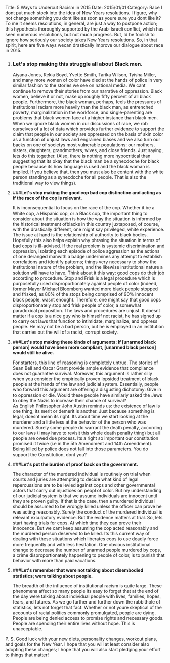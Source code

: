 Title: 5 Ways to Undercut Racism in 2015
Date:  2015/01/01
Category: Race
I dont put much stock into the idea of New Years resolutions. I figure, why not change something you dont like as soon as youre sure you dont like it? To me it seems resolutions, in general, are just a way to postpone action; this hypothesis thoroughly supported by the Arab-Israeli conflict, which has seen numerous resolutions, but not much progress. But, Id be foolish to ignore how seriously our society takes New Years resolutions. So, in that spirit, here are five ways wecan drastically improve our dialogue about race in 2015.</p>

1.  ### **Let's stop making this struggle all about Black men.**

    Aiyana Jones, Rekia Boyd, Yvette Smith, Tarika Wilson, Tyisha Miller, and many more women of color have died at the hands of police in very similar fashion to the stories we see on national media. We cant continue to remove their stories from our narrative of oppression. Black women, believe it or not, make up roughly fifty percent of all black people. Furthermore, the black woman, perhaps, feels the pressures of institutional racism more heavily than the black man, as entrenched poverty, marginalization in the workforce, and single-parenting are problems that black women face at a higher instance than black men. When we ignore black women in our discussions of race, we rob ourselves of a lot of data which provides further evidence to support the claim that people in our society are oppressed on the basis of skin color as a function of unjust laws and engrained biases and we also turn our backs on one of societys most vulnerable populations: our mothers, sisters, daughters, grandmothers, wives, and close friends. Just saying, lets do this together. (Also, there is nothing more hypocritical than suggesting that its okay that the black man be a synecdoche for black people because its how language is used and the black woman is implied. If you believe that, then you must also be content with the white person standing as a synecdoche for all people. That is also the traditional way to view things).

2.  ###**Let's stop making the good cop bad cop distinction and acting as if the race of the cop is relevant.**

    It is inconsequential to focus on the race of the cop. Whether it be a White cop, a Hispanic cop, or a   Black cop, the important thing to consider about the situation is how the way the situation is informed by the historical treatment ofblacks in this country juxtaposed, of course, with the drastically different, one might say privileged, white experience. The issue at hand is the relationship of authority to black bodies.
    Hopefully this also helps explain why phrasing the situation in terms of bad cops is ill-advised. If the real problem is systemic discrimination and oppression, isolating each episode of police aggression as the actions of one deranged manwith a badge undermines any attempt to establish correlations and identify patterns; things very necessary to show the institutional nature of the problem, and the likewise institutional nature a solution will have to have.
    Think about it this way: good cops do their job according to procedure. Stop and Frisk is a legal procedure which is purposefully used disproportionately against people of color (indeed, former Mayor Michael Bloomberg wanted more black people stopped and frisked, as 80% of the stops being comprised of 90% innocent black people, wasnt enough). Therefore, one might say that good cops disproportionately stop and frisk people of color, a somewhat paradoxical proposition.
    The laws and procedures are unjust. It doesnt matter if a cop is a nice guy who is himself not racist, he has signed up to carry out laws that function to intimidate, marginalize, and oppress people. He may not be a bad person, but he is employed in an institution that carries out the will of a racist, corrupt society.

3.  ###**Let's stop making these kinds of arguments: If [unarmed black person] would have been more compliant, [unarmed black person] would still be alive.**

    For starters, this line of reasoning is completely untrue. The stories of Sean Bell and Oscar Grant provide ample evidence that compliance does not guarantee survival. Moreover, this argument is rather silly when you consider the empirically proven lopsided treatment of black people at the hands of the law and judicial system. Essentially, people who forward this argument are offering a disgusting dichotomy: Give in to oppression or die. Would these people have similarly asked the Jews to obey the Nazis to increase their chance of survival? 	
    As English Philosopher John Austin reminds us: the existence of law is one thing; its merit or demerit is another. Just because something is legal, doesnt mean its right. Its about time we start looking at the murderer and a little less at the behavior of the person who was murdered. Surely some people do warrant the death penalty, according to our laws (I may have to revisit this whole death penalty thing) but all people are owed due process. Its a right so important our constitution promised it twice (i.e in the 5th Amendment and 14th Amendment). Being killed by police does not fall into those parameters. You do support the Constitution, dont you?

4.  ###**Let's put the burden of proof back on the government.**

    The character of the murdered individual is routinely on trial when courts and juries are attempting to decide what kind of legal repercussions are to be levied against cops and other governmental actors that carry out injustices on peopl of color. But my understanding of our judicial system is that we assume individuals are innocent until they are proven guilty. If that is the case, then a murdered individual should be assumed to be wrongly killed unless the officer can prove he was acting reasonably. 
    Surely the conduct of the murdered individual is relevant exculpatory evidence. But the evidence matters at trial. So, lets start having trials for cops. At which time they can prove their innocence. But we cant keep assuming the cop acted reasonably and the murdered person deserved to be killed. Its this current way of dealing with these situations which liberates cops to use deadly force more frequently and with less hesitation. One obvious institutional change to decrease the number of unarmed people murdered by cops, a crime disproportionately happening to people of color, is to punish that behavior with more than paid vacations.

5.  ###**Let's remember that were not talking about disembodied statistics; were talking about people.**

    The breadth of the influence of institutional racism is quite large. These phenomena affect so many people its easy to forget that at the end of the day were talking about individual people with lives, families, hopes, fears, and futures. As we go further and further down the rabbithole of statistics, lets not forget that fact. Whether or not youre skeptical of the accounts of racial politics commonly promulgated, people are dying. People are being denied access to promise
rights and necessary goods. People are spending their entire lives without hope. This is unacceptable.

P. S. Good luck with your new diets, personality changes, workout plans, and goals for the New Year. I hope that you will at least consider also adopting these changes; I hope that you will also start pledging your effort to things that matter!

